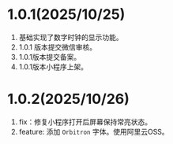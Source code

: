 # 1.0.1(2025/10/25)

1. 基础实现了数字时钟的显示功能。
2. 1.0.1 版本提交微信审核。
3. 1.0.1版本提交备案。
4. 1.0.1版本小程序上架。



# 1.0.2(2025/10/26)

1. fix：修复小程序打开后屏幕保持常亮状态。
2. feature: 添加 `Orbitron` 字体。使用阿里云OSS。

